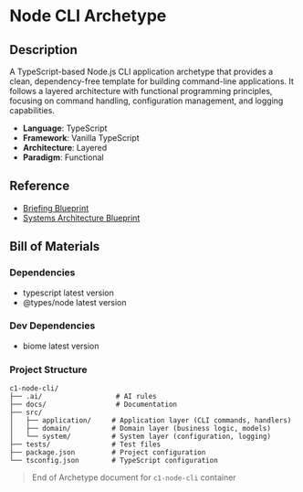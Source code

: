 # Node CLI Archetype

## Description

A TypeScript-based Node.js CLI application archetype that provides a clean, dependency-free template for building command-line applications. It follows a layered architecture with functional programming principles, focusing on command handling, configuration management, and logging capabilities.

- **Language**: TypeScript
- **Framework**: Vanilla TypeScript
- **Architecture**: Layered
- **Paradigm**: Functional

## Reference

- [Briefing Blueprint](/docs/briefing.blueprint.md)
- [Systems Architecture Blueprint](/docs/systems-architecture.blueprint.md)

## Bill of Materials

### Dependencies

- typescript latest version
- @types/node latest version

### Dev Dependencies

- biome latest version

### Project Structure

```
c1-node-cli/
├── .ai/                  # AI rules
├── docs/                 # Documentation
├── src/
│   ├── application/     # Application layer (CLI commands, handlers)
│   ├── domain/          # Domain layer (business logic, models)
│   └── system/          # System layer (configuration, logging)
├── tests/               # Test files
├── package.json         # Project configuration
└── tsconfig.json        # TypeScript configuration
```

> End of Archetype document for `c1-node-cli` container 